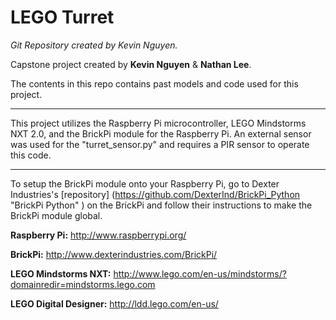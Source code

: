 LEGO Turret
=====================

*Git Repository created by Kevin Nguyen.*

Capstone project created by **Kevin Nguyen** & **Nathan Lee**.

The contents in this repo contains past models and code used for this project.

---

This project utilizes  the Raspberry Pi microcontroller, LEGO Mindstorms NXT 2.0, and the BrickPi module for the Raspberry Pi. An external sensor was used for the "turret_sensor.py" and requires a PIR sensor to operate this code.

---

To setup the BrickPi module onto your Raspberry Pi, go to Dexter Industries's [repository] (https://github.com/DexterInd/BrickPi_Python "BrickPi Python" ) on the BrickPi and follow their instructions to make the BrickPi module global.


**Raspberry Pi:** http://www.raspberrypi.org/

**BrickPi:** http://www.dexterindustries.com/BrickPi/

**LEGO Mindstorms NXT:** http://www.lego.com/en-us/mindstorms/?domainredir=mindstorms.lego.com

**LEGO Digital Designer:** http://ldd.lego.com/en-us/
